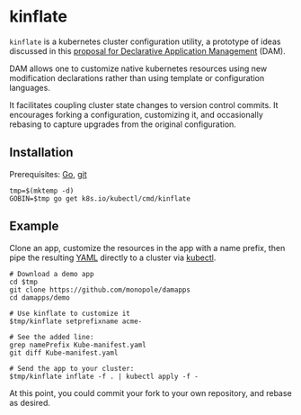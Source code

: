# kinflate

`kinflate` is a kubernetes cluster configuration utility,
a prototype of ideas discussed in this [proposal for
Declarative Application Management](https://goo.gl/T66ZcD) (DAM).

[declarations]: https://kubernetes.io/docs/tutorials/object-management-kubectl/declarative-object-management-configuration/

DAM allows one to customize native kubernetes resources
using new modification declarations rather than using
template or configuration languages.

It facilitates coupling cluster state changes to version
control commits.  It encourages forking a configuration,
customizing it, and occasionally rebasing to capture
upgrades from the original configuration.

## Installation

Prerequisites: [Go](https://golang.org/), [git](https://git-scm.com)

<!-- @installKinflate @test -->
```
tmp=$(mktemp -d)
GOBIN=$tmp go get k8s.io/kubectl/cmd/kinflate
```

## Example

[kubectl]: https://kubernetes.io/docs/user-guide/kubectl-overview/
[YAML]: http://www.yaml.org/start.html

Clone an app, customize the resources in the app with a
name prefix, then pipe the resulting [YAML] directly to
a cluster via [kubectl].

```
# Download a demo app
cd $tmp
git clone https://github.com/monopole/damapps
cd damapps/demo

# Use kinflate to customize it
$tmp/kinflate setprefixname acme-

# See the added line:
grep namePrefix Kube-manifest.yaml
git diff Kube-manifest.yaml

# Send the app to your cluster:
$tmp/kinflate inflate -f . | kubectl apply -f -

```

At this point, you could commit your fork
to your own repository, and rebase as desired.
